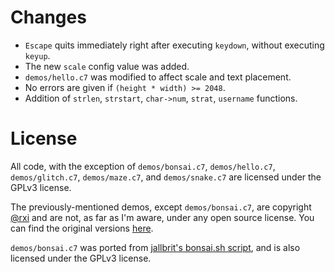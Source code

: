 # Changes

- `Escape` quits immediately right after executing `keydown`, without executing `keyup`.
- The new `scale` config value was added.
- `demos/hello.c7` was modified to affect scale and text placement.
- No errors are given if `(height * width) >= 2048`.
- Addition of `strlen`, `strstart`, `char->num`, `strat`, `username` functions.

# License

All code, with the exception of `demos/bonsai.c7`, `demos/hello.c7`,
`demos/glitch.c7`, `demos/maze.c7`, and `demos/snake.c7` are licensed under the
GPLv3 license.

The previously-mentioned demos, except `demos/bonsai.c7`, are copyright
[@rxi](https://github.com/rxi) and are not, as far as I'm aware, under any open
source license. You can find the original versions
[here](https://rxi.itch.io/cel7).

`demos/bonsai.c7` was ported from [jallbrit's bonsai.sh
script](https://gitlab.com/jallbrit/bonsai.sh), and is also licensed under the
GPLv3 license.
